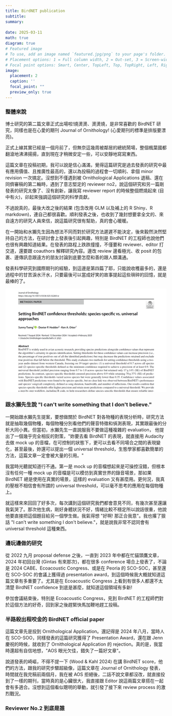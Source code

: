 ```yaml
---
title: BirdNET publication
subtitle: 
summary: 

date: 2025-03-11
math: true
diagram: true
# Featured image
# To use, add an image named `featured.jpg/png` to your page's folder.
# Placement options: 1 = Full column width, 2 = Out-set, 3 = Screen-width
# Focal point options: Smart, Center, TopLeft, Top, TopRight, Left, Right, BottomLeft, Bottom, BottomRight
image:
  placement: 2
  caption: ''
  focal_point: ""
  preview_only: true
---
```


### 整體來說

博士研究的第二篇文章正式出場啦!燒燙燙、燙燙燒，是非常喜歡的 BirdNET 研究，同樣也是在心愛的期刊 Journal of Ornithology! (心愛期刊的標準是排版要漂亮)。

正式上線其實已經是一個月前了，但無奈這幾周被鄰居的總統鬧場，整個楓葉國都翻滾地沸沸揚揚，直到現在才稍微安定一些，可以安靜地寫寫東西。

這篇文章在投稿初期，我可以說是信心滿滿，覺得這篇研究是過去發表的研究中最有應用價值、且推廣性最高的，還以為投稿的過程會一切順利、拿個 minor revision 一次搞定。沒想到不僅遇到被 Ornithological Applications 退稿、還在同儕審稿的第二輪時，遇到了意志堅定的 reviewer no2，說這個研究和另一篇剛發表的研究太像了、沒有創新，讓我寫 reviewer report 的時候整個燃燒起來 (目中有火)，卯起來強調這個研究的科學貢獻。

不過說真的，最後大改之後的結果 (包含改用 GLM 以及補上的 R Shiny、R markdown)，連自己都很喜歡。順利發表之後，也收到了幾封想要拿全文的、來自遠方的研究人員來信，說這篇研究很有幫助，真的會心暖暖。

在一開始和水獺先生因為想法不同而對於研究方法遲遲不能決定，後來毅然決然堅持自己的方法，在研討會上發表後引起興趣，特別是 BirdNET 的工程師也說他們也很有興趣知道結果。在發表的路程上跌跌撞撞，不僅要和 reviewer、editor 打交道，還要跟 coauthors 解釋研究內容。邊改 review 邊看極光、收 posit 的包裹、邊傳訊息跟遠方的朋友討論到底要怎麼和善的跟人類溝通。

發表科學研究到國際期刊的經驗，到這邊是第四篇了耶，只能說收穫最多的，還是過程中的甘苦淚水汗水，只要最後可以當成好笑的故事提起這些瑣碎的回憶，就是最棒的了。

![alt text](image.png)


### 跟水獺先生說 "I can't write something that I don't believe."
一開始跟水獺先生提案，要想做關於 BirdNET 對各物種的表現分析時，研究方法就是抽取幾個物種，每個物種分別看他們的聲音特徵和偵測表現，其實跟最後的分析大同小異。但當初，水獺先生一直說服我不要做這種複雜的 evaluation， 他提出了一個幾乎完全相反的對策，"妳要去看 BirdNET 的表現，就直接用 Audacity 去做 mock up 的音檔，在可控制的狀態下，更可以去看不同場合之間的表現變化，甚至最後，妳還可以提出一個 universal threshold，生態學家都喜歡簡單的方法，這篇文章一定會被大量的引用。"

我當時光聽就知道行不通。第一是 mock up 的音檔想起來是可操控沒錯，但根本沒有任何一種 mock up 的音檔是可以模仿到真實世界的錄音場景，那如果 BirdNET 總是使用在真實的場景，這樣的 evaluation 又有甚麼用。更何況，我真的壓根不相信會有所謂的 universal threshold，可以毫不思考的應用在每個物種上。

就這樣來來回回了好多次，每次講到這個研究我們都會意見不同，有幾次甚至還讓我氣哭了。那次他生病，剛好身體狀況不好，情緒比較不穩定所以說話很重，他說他要直接把這個題目給另一個學生做。我氣得想 "好啊! 那正合我意"。我也撂了狠話 "I can't write something I don't believe."，就是說我非常不認同會有 universal threshold 這種東西。


### 邊玩邊做的研究
從 2022 九月 proposal defense 之後，一直到 2023 年中都在忙貓頭鷹文章，2024 年初回台灣 (Gintas 有來那次)，都在很多 conference 場合上發表了，不論是 2024 CABE、Ecoacoustic Congress、或是在 Peoria 的 SCO-SOC，甚至還在 SCO-SOC 的會議上獲得過 presentation award，到這個時候我大概就知道這篇文章有多重要了。尤其是在 Ecoacoustic Congress 上看到有很多人都還不太清楚 BirdNET confidence 到底是甚麼，就知道這個領域有多新!

參加會議結束後，特別是 Ecoacoustic Congress，見到 BirdNET 的工程師們對於這個方法的好奇，回到家之後趕緊快馬加鞭地趕工投稿。


### 半路殺出程咬金的 BirdNET official paper
這篇文章先是投到 Ornithological Application。還記得是 2024 年八月，當時人在 SCO-SOO，同樣發表的這篇研究獲得了 Presentation Award，還在跟 Jenn 慶祝的時候，就收到了 Ornithological Application 的 rejection。真的是，我當時還超有自信地想，"AOS 眼光欠佳，錯失了一篇好文章"。

說道發表的崎嶇，不得不提一下 (Wood & Kahl 2024) 在講 BirdNET score，他們的方法，跟我的研究步驟超級像，這篇文章在 Journal of Ornithology 發表，時間就在我完稿前兩個月，我在被 AOS 拒絕後，二話不說文章都沒改，就直接投到了一樣的期刊，當時真的是心臟很大，我直接跟 Editor 說這兩篇文章搭在一起會有多適合。沒想到這個看似聰明的舉動，就引發了接下來 review process 的激烈戰況。


### Reviewer No.2 到底是誰






